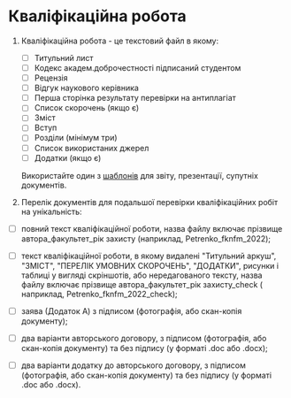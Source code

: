 # Кваліфікаційна робота

1. Кваліфікаційна робота - це текстовий файл в якому:
     - [ ] Титульний лист
     - [ ] Кодекс академ.доброчестності підписаний студентом
     - [ ] Рецензія 
     - [ ] Відгук наукового керівника
     - [ ] Перша сторінка результату перевірки на антиплагіат
     - [ ] Список скорочень (якщо є)
     - [ ] Зміст
     - [ ] Вступ
     - [ ] Розділи (мінімум три)
     - [ ] Список використаних джерел
     - [ ] Додатки (якщо є)

     Використайте один з [шаблонів](https://github.com/kipiek-ksu/paper-templates.git) для звіту, презентації, супутніх документів.


2. Перелік документів для подальшої перевірки кваліфікаційних робіт на унікальність:

- [ ]  повний текст кваліфікаційної роботи, назва файлу включає прізвище автора_факультет_рік захисту (наприклад, Petrenko_fknfm_2022);

- [ ]  текст кваліфікаційної роботи, в якому видалені "Титульний аркуш", "ЗМІСТ", "ПЕРЕЛІК УМОВНИХ СКОРОЧЕНЬ", "ДОДАТКИ", рисунки і таблиці у вигляді скріншотів, або нередагованого тексту, назва файлу включає прізвище автора_факультет_рік захисту_check ( наприклад, Petrenko_fknfm_2022_check);

- [ ]  заява (Додаток А) з підписом (фотографія, або скан-копія документу);

- [ ]  два варіанти авторського договору,  з підписом (фотографія, або скан-копія документу) та без підпису (у форматі .doc або .docx);
 
- [ ]  два варіанти додатку до авторського договору,  з підписом (фотографія, або скан-копія документу) та без підпису (у форматі .doc або .docx).


